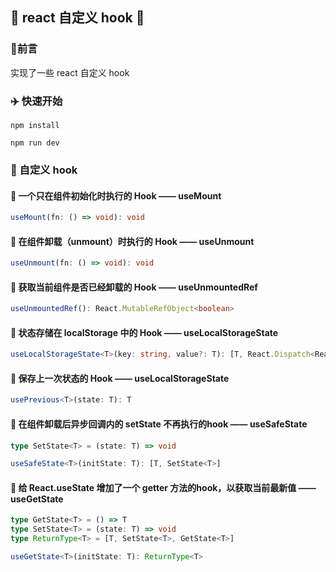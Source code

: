 ## :rocket:  react 自定义 hook   :rocket:

### :pencil:  ​前言

实现了一些 react 自定义 hook

### :airplane:  快速开始 ​

```shell
npm install
```

```shell
npm run dev
```

### :key:  自定义 hook

#### :pushpin:  一个只在组件初始化时执行的 Hook —— useMount

```typescript
useMount(fn: () => void): void
```

#### :pushpin:  在组件卸载（unmount）时执行的 Hook —— useUnmount

```typescript
useUnmount(fn: () => void): void
```

#### :pushpin:  获取当前组件是否已经卸载的 Hook —— useUnmountedRef

```typescript
useUnmountedRef(): React.MutableRefObject<boolean>
```

#### :pushpin:  状态存储在 localStorage 中的 Hook —— useLocalStorageState

```typescript
useLocalStorageState<T>(key: string, value?: T): [T, React.Dispatch<React.SetStateAction<T>>]
```

#### :pushpin:  保存上一次状态的 Hook —— useLocalStorageState

```typescript
usePrevious<T>(state: T): T
```

#### :pushpin:  在组件卸载后异步回调内的 setState 不再执行的hook —— useSafeState

```typescript
type SetState<T> = (state: T) => void

useSafeState<T>(initState: T): [T, SetState<T>]
```

#### :pushpin:  给 React.useState 增加了一个 getter 方法的hook，以获取当前最新值 —— useGetState

```typescript
type GetState<T> = () => T
type SetState<T> = (state: T) => void
type ReturnType<T> = [T, SetState<T>, GetState<T>]

useGetState<T>(initState: T): ReturnType<T>
```

